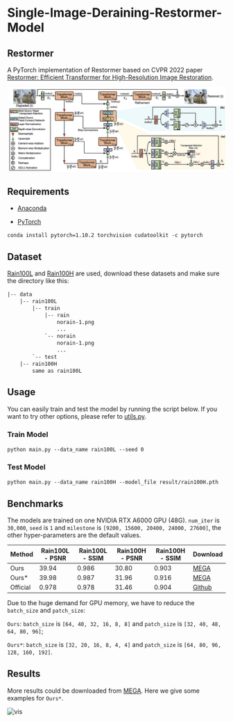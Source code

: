 # Single-Image-Deraining-Restormer-Model

## Restormer

A PyTorch implementation of Restormer based on CVPR 2022 paper
[Restormer: Efficient Transformer for High-Resolution Image Restoration](https://arxiv.org/abs/2111.09881).

![Network Architecture](result/structure.png)

## Requirements

- [Anaconda](https://www.anaconda.com/download/)

- [PyTorch](https://pytorch.org)

```
conda install pytorch=1.10.2 torchvision cudatoolkit -c pytorch
```

## Dataset

[Rain100L](https://mega.nz/file/MpgnwYDS#jqyDEyL1U9srLBbEFCPnAOZb2HZTsSrwSvRGQ6m6Dzc) and [Rain100H](https://www.dropbox.com/s/kzbzer5wem37byg/rain100H.zip?dl=0) are used, download these datasets and make 
sure the directory like this:
```                           
|-- data     
    |-- rain100L
        |-- train
            |-- rain
                norain-1.png
                ...
            `-- norain
                norain-1.png
                ...
        `-- test                                                        
    |-- rain100H
        same as rain100L
```

## Usage

You can easily train and test the model by running the script below. If you want to try other options, please refer to
[utils.py](utils.py).

### Train Model

```
python main.py --data_name rain100L --seed 0
```

### Test Model

```
python main.py --data_name rain100H --model_file result/rain100H.pth
```

## Benchmarks

The models are trained on one NVIDIA RTX A6000 GPU (48G). `num_iter` is `30,000`, `seed` is `1` and `milestone` is
`[9200, 15600, 20400, 24000, 27600]`, the other hyper-parameters are the default values.

| Method   | Rain100L - PSNR | Rain100L - SSIM | Rain100H - PSNR | Rain100H - SSIM | Download                                                       |
|----------|-----------------|-----------------|-----------------|-----------------|----------------------------------------------------------------|
| Ours     | 39.94           | 0.986           | 30.80           | 0.903           | [MEGA](https://mega.nz/folder/z0MzBKLS#eTIvPM6UDNjFAQUOqQ0eKw) |
| Ours*    | 39.98           | 0.987           | 31.96           | 0.916           | [MEGA](https://mega.nz/folder/61kmTKRY#RuGbKVF9Hngf27jumDmjIQ) |
| Official | 0.978           | 0.978           | 31.46           | 0.904           | [Github](https://github.com/swz30/Restormer)                   |

Due to the huge demand for GPU memory, we have to reduce the `batch_size` and `patch_size`:

`Ours`: `batch_size` is `[64, 40, 32, 16, 8, 8]` and `patch_size` is `[32, 40, 48, 64, 80, 96]`;

`Ours*`: `batch_size` is `[32, 20, 16, 8, 4, 4]` and `patch_size` is `[64, 80, 96, 128, 160, 192]`.

## Results

More results could be downloaded from [MEGA](https://mega.nz/folder/qglyxAwB#2hgvj4o-NwCZVfcTuKFkFg). Here we give some
examples for `Ours*`.

![vis](result/vis.png)
